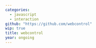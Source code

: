 ```yaml
---
categories:
  - javascript
  - interaction
github: "https://github.com/webcontrol"
wip: true
title: webcontrol
year: ongoing
---
```


